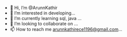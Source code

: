 - 👋 Hi, I’m @ArunnKathir
- 👀 I’m interested in developing...
- 🌱 I’m currently learning sql, java ...
- 💞️ I’m looking to collaborate on ...
- 📫 How to reach me arunnkathirece1196@gmail.com...

<!---
ArunnKathir/ArunnKathir is a ✨ special ✨ repository because its `README.md` (this file) appears on your GitHub profile.
You can click the Preview link to take a look at your changes.
--->
